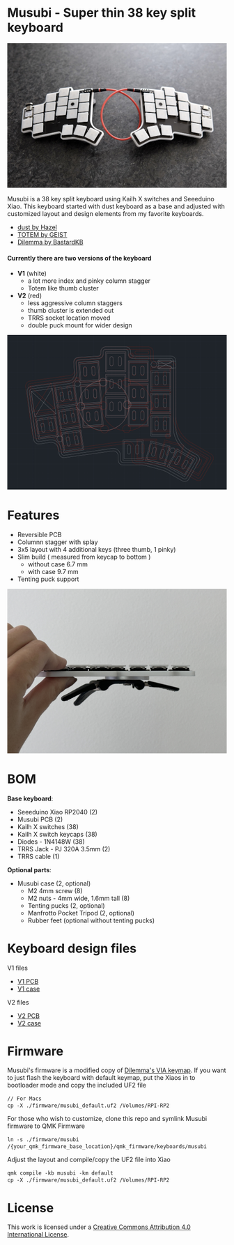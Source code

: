 # Musubi - Super thin 38 key split keyboard

<img src="https://github.com/wontaeyang/musubi/blob/main/pictures/musubi-angle.jpg" alt="Musubi-angle" width="600">

Musubi is a 38 key split keyboard using Kailh X switches and Seeeduino Xiao.
This keyboard started with dust keyboard as a base and adjusted with customized layout
and design elements from my favorite keyboards.

* [dust by Hazel](https://github.com/jasonhazel/dust)
* [TOTEM by GEIST](https://github.com/GEIGEIGEIST/TOTEM)
* [Dilemma by BastardKB](https://github.com/Bastardkb/Dilemma)

#### Currently there are two versions of the keyboard

* **V1** (white)
    - a lot more index and pinky column stagger
    - Totem like thumb cluster
* **V2** (red)
    - less aggressive column staggers
    - thumb cluster is extended out
    - TRRS socket location moved
    - double puck mount for wider design

<img src="https://github.com/wontaeyang/musubi/blob/main/pictures/comparison.jpg" alt="Musubi-angle" width="600">

# Features

* Reversible PCB
* Columnn stagger with splay
* 3x5 layout with 4 additional keys (three thumb, 1 pinky)
* Slim build ( measured from keycap to bottom )
    - without case 6.7 mm
    - with case 9.7 mm
* Tenting puck support

<img src="https://github.com/wontaeyang/musubi/blob/main/pictures/musubi-side.JPG" alt="Musubi-side" width="600">

# BOM

**Base keyboard**:
* Seeeduino Xiao RP2040 (2)
* Musubi PCB (2)
* Kailh X switches (38)
* Kailh X switch keycaps (38)
* Diodes - 1N4148W  (38)
* TRRS Jack - PJ 320A 3.5mm (2)
* TRRS cable (1)

**Optional parts**:
* Musubi case (2, optional)
    - M2 4mm screw (8)
    - M2 nuts - 4mm wide, 1.6mm tall (8)
    - Tenting pucks (2, optional)
    - Manfrotto Pocket Tripod (2, optional)
    - Rubber feet (optional without tenting pucks)

# Keyboard design files

V1 files
* [V1 PCB](https://github.com/wontaeyang/musubi/blob/main/PCB/Exports/V1/musubi-pcb.zip)
* [V1 case](https://github.com/wontaeyang/musubi/tree/main/case/V1)

V2 files
* [V2 PCB](https://github.com/wontaeyang/musubi/blob/main/PCB/Exports/V2/musubi_pcb_rev2.zip)
* [V2 case](https://github.com/wontaeyang/musubi/tree/main/case/V2)


# Firmware

Musubi's firmware is a modified copy of [Dilemma's VIA keymap](https://github.com/qmk/qmk_firmware/tree/master/keyboards/bastardkb/dilemma/3x5_2/keymaps/via).
If you want to just flash the keyboard with default keymap, put the Xiaos in to bootloader mode and copy the included UF2 file

```
// For Macs
cp -X ./firmware/musubi_default.uf2 /Volumes/RPI-RP2
```

For those who wish to customize, clone this repo and symlink Musubi firmware to QMK Firmware

```
ln -s ./firmware/musubi /{your_qmk_firmware_base_location}/qmk_firmware/keyboards/musubi
```

Adjust the layout and compile/copy the UF2 file into Xiao

```
qmk compile -kb musubi -km default
cp -X ./firmware/musubi_default.uf2 /Volumes/RPI-RP2
```

# License
This work is licensed under a [Creative Commons Attribution 4.0 International License][cc-by].


[cc-by]: http://creativecommons.org/licenses/by/4.0/
